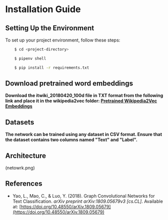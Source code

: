 # Installation Guide

## Setting Up the Environment
To set up your project environment, follow these steps:

``` bash 
    $ cd <project-directory> 

    $ pipenv shell 

    $ pip install -r requirements.txt 
   ```

## Download pretrained word embeddings ##

**Download the itwiki_20180420_100d file in TXT format from the following link and place it in the wikipedia2vec
folder: [Pretrained Wikipedia2Vec Embeddings](https://wikipedia2vec.github.io/wikipedia2vec/pretrained/)**

## Datasets ##

**The network can be trained using any dataset in CSV format. Ensure that the dataset contains two columns named "Text"
and "Label".**

## Architecture ##

(netowrk.png)

## References

- Yao, L., Mao, C., & Luo, Y. (2018). Graph Convolutional Networks for Text Classification. *arXiv preprint arXiv:1809.05679v3 [cs.CL]*. Available at: [https://doi.org/10.48550/arXiv.1809.05679](https://doi.org/10.48550/arXiv.1809.05679)

